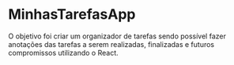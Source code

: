 # MinhasTarefasApp


O objetivo foi criar um organizador de tarefas sendo possível fazer anotações das tarefas a serem realizadas, finalizadas e futuros compromissos utilizando o React.
